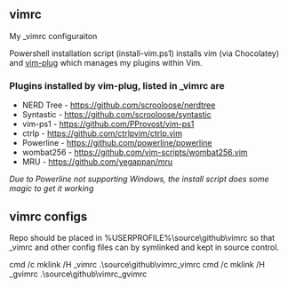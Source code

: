 ## vimrc

My _vimrc configuraiton

Powershell installation script (install-vim.ps1) installs vim (via Chocolatey) and [vim-plug](https://github.com/junegunn/vim-plug) which manages my plugins within Vim.

### Plugins installed by vim-plug, listed in _vimrc are

  - NERD Tree - https://github.com/scrooloose/nerdtree
  - Syntastic - https://github.com/scrooloose/syntastic
  - vim-ps1   - https://github.com/PProvost/vim-ps1
  - ctrlp     - https://github.com/ctrlpvim/ctrlp.vim
  - Powerline - https://github.com/powerline/powerline
  - wombat256 - https://github.com/vim-scripts/wombat256.vim
  - MRU       - https://github.com/yegappan/mru
  
  *Due to Powerline not supporting Windows, the install script does some magic to get it working*

## vimrc configs

Repo should be placed in %USERPROFILE%\source\github\vimrc so that _vimrc and other config files can by symlinked and kept in source control.

cmd /c mklink /H _vimrc .\source\github\vimrc\_vimrc
cmd /c mklink /H _gvimrc .\source\github\vimrc\_gvimrc

